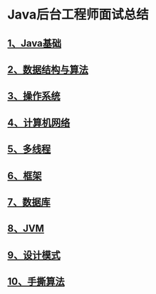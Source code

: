 # Java后台工程师面试总结

## [1、Java基础](https://github.com/liqingwang/java_interview/tree/master/Java%E5%9F%BA%E7%A1%80)

## [2、数据结构与算法](https://github.com/liqingwang/java_interview/tree/master/%E6%95%B0%E6%8D%AE%E7%BB%93%E6%9E%84%E5%92%8C%E7%AE%97%E6%B3%95)

## [3、操作系统](https://github.com/liqingwang/java_interview/tree/master/%E6%93%8D%E4%BD%9C%E7%B3%BB%E7%BB%9F)

## [4、计算机网络](https://github.com/liqingwang/java_interview/tree/master/%E8%AE%A1%E7%AE%97%E6%9C%BA%E7%BD%91%E7%BB%9C)

## [5、多线程](https://github.com/liqingwang/java_interview/tree/master/%E5%A4%9A%E7%BA%BF%E7%A8%8B)

## [6、框架](https://github.com/liqingwang/java_interview/tree/master/%E6%A1%86%E6%9E%B6)

## [7、数据库](https://github.com/liqingwang/java_interview/tree/master/%E6%95%B0%E6%8D%AE%E5%BA%93)

## [8、JVM](https://github.com/liqingwang/java_interview/tree/master/JVM)

## [9、设计模式](https://github.com/liqingwang/java_interview/tree/master/%E8%AE%BE%E8%AE%A1%E6%A8%A1%E5%BC%8F)

## [10、手撕算法](https://github.com/liqingwang/java_interview/tree/master/%E6%89%8B%E6%92%95%E7%AE%97%E6%B3%95)
